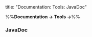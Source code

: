 <frontmatter>
title: "Documentation: Tools: JavaDoc"
</frontmatter>

<link rel="stylesheet" href="{{baseUrl}}/css/textbook.css">

<div class="website-content" id="all">

%%**Documentation → Tools →**%%

### JavaDoc

<div id="main">

<include src="./what/embed.md" boilerplate  />
<include src="./how/embed.md" boilerplate  />

</div>
</div>
